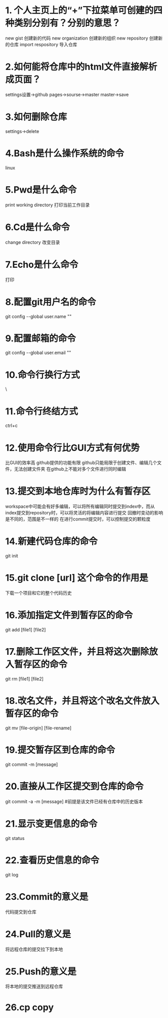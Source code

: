 # 1. 个人主页上的“+”下拉菜单可创建的四种类别分别有？分别的意思？
new gist 创建新的代码
new organization  创建新的组织
new repository 创建新的仓库
import respository 导入仓库

# 2.如何能将仓库中的html文件直接解析成页面？
settings设置->github pages->sourse->master master->save 

# 3.如何删除仓库
settings->delete

# 4.Bash是什么操作系统的命令
linux

# 5.Pwd是什么命令
print working directory  打印当前工作目录

# 6.Cd是什么命令
change directory  改变目录

# 7.Echo是什么命令
打印 

# 8.配置git用户名的命令
git config --global user.name ""

# 9.配置邮箱的命令
git config --global user.email ""

# 10.命令行换行方式
\

# 11.命令行终结方式
ctrl+c

# 12.使用命令行比GUI方式有何优势
比GUI的效率高
github提供的功能有限 
github只能局限于创建文件、编辑几个文件，无法创建文件夹
在github上不能对多个文件进行同时编辑

# 13.提交到本地仓库时为什么有暂存区
workspace中可能会有好多编辑，可以将所有编辑同时提交到index中，而从index提交到repository时，可以将灵活的将编辑内容进行提交
回撤时变动的影响是不同的，范围是不一样的
在进行commit提交时，可以控制提交的颗粒度

# 14.新建代码仓库的命令
git init

# 15.git clone [url] 这个命令的作用是
下载一个项目和它的整个代码历史

# 16.添加指定文件到暂存区的命令
git add [file1] [file2]

# 17.删除工作区文件，并且将这次删除放入暂存区的命令
git rm [file1] [file2]

# 18.改名文件，并且将这个改名文件放入暂存区的命令
git mv [file-origin] [file-rename]

# 19.提交暂存区到仓库的命令
git commit -m [message]

# 20.直接从工作区提交到仓库的命令
git commit  -a -m [message] #前提是该文件已经有仓库中的历史版本

# 21.显示变更信息的命令
git status

# 22.查看历史信息的命令
git log

# 23.Commit的意义是
代码提交到仓库

# 24.Pull的意义是
将远程仓库的提交拉下到本地

# 25.Push的意义是
将本地的提交推送到远程仓库

# 26.cp   copy

